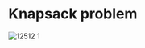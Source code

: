 # Knapsack problem

![12512 1](https://user-images.githubusercontent.com/33149233/39395252-81f65d80-4aed-11e8-87ac-a1fc7ef19250.jpg)
